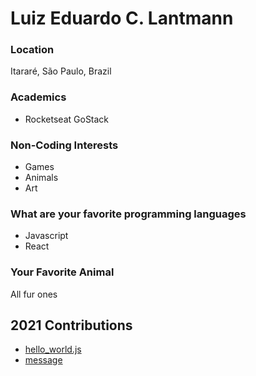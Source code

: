 # Luiz Eduardo C. Lantmann

### Location

Itararé, São Paulo, Brazil


### Academics

- Rocketseat GoStack

### Non-Coding Interests

- Games
- Animals
- Art

### What are your favorite programming languages

- Javascript
- React

### Your Favorite Animal

All fur ones

## 2021 Contributions

- [hello_world.js](../2021/LuizLantmann/hello_world.js)
- [message](../2021/LuizLantmann/message.md)